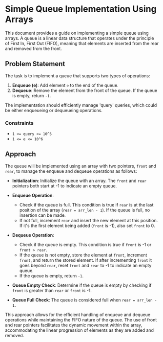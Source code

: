 # Simple Queue Implementation Using Arrays

This document provides a guide on implementing a simple queue using arrays. A queue is a linear data structure that operates under the principle of First In, First Out (FIFO), meaning that elements are inserted from the rear and removed from the front.

## Problem Statement

The task is to implement a queue that supports two types of operations:

1. **Enqueue (e)**: Add element `e` to the end of the queue.
2. **Dequeue**: Remove the element from the front of the queue. If the queue is empty, return `-1`.

The implementation should efficiently manage 'query' queries, which could be either enqueueing or dequeueing operations.

### Constraints

- `1 <= query <= 10^5`
- `1 <= e <= 10^6`

## Approach

The queue will be implemented using an array with two pointers, `front` and `rear`, to manage the enqueue and dequeue operations as follows:

- **Initialization**: Initialize the queue with an array. The `front` and `rear` pointers both start at -1 to indicate an empty queue.

- **Enqueue Operation**:
  - Check if the queue is full. This condition is true if `rear` is at the last position of the array (`rear = arr_len - 1`). If the queue is full, no insertion can be made.
  - If not full, increment `rear` and insert the new element at this position. If it's the first element being added (`front` is -1), also set `front` to 0.

- **Dequeue Operation**:
  - Check if the queue is empty. This condition is true if `front` is -1 or `front > rear`.
  - If the queue is not empty, store the element at `front`, increment `front`, and return the stored element. If after incrementing `front` it goes beyond `rear`, reset `front` and `rear` to -1 to indicate an empty queue.
  - If the queue is empty, return `-1`.

- **Queue Empty Check**: Determine if the queue is empty by checking if `front` is greater than `rear` or `front` is -1.

- **Queue Full Check**: The queue is considered full when `rear = arr_len - 1`.

This approach allows for the efficient handling of enqueue and dequeue operations while maintaining the FIFO nature of the queue. The use of front and rear pointers facilitates the dynamic movement within the array, accommodating the linear progression of elements as they are added and removed.

